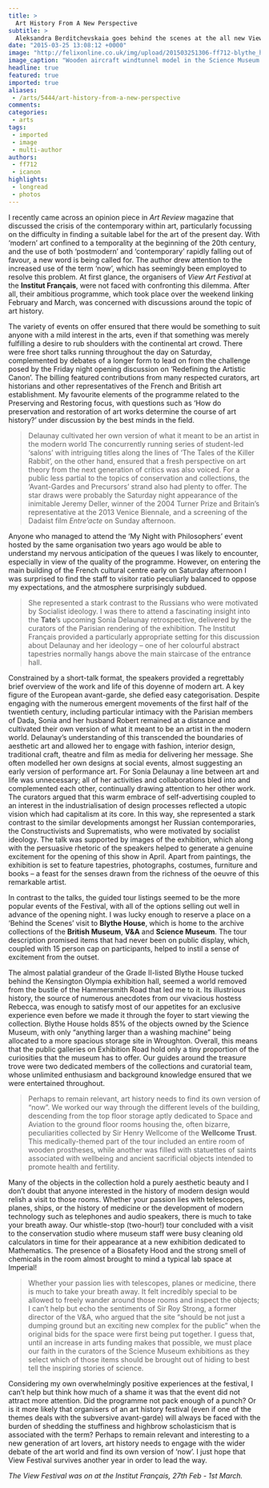 ```yaml
---
title: >
  Art History From A New Perspective
subtitle: >
  Aleksandra Berditchevskaia goes behind the scenes at the all new View Art Festival
date: "2015-03-25 13:08:12 +0000"
image: "http://felixonline.co.uk/img/upload/201503251306-ff712-blythe_house,_science_museum_05a.jpg"
image_caption: "Wooden aircraft windtunnel model in the Science Museum’s Blythe House"
headline: true
featured: true
imported: true
aliases:
 - /arts/5444/art-history-from-a-new-perspective
comments:
categories:
 - arts
tags:
 - imported
 - image
 - multi-author
authors:
 - ff712
 - icanon
highlights:
 - longread
 - photos
---
```


I recently came across an opinion piece in _Art Review_ magazine that discussed the crisis of the contemporary within art, particularly focussing on the difficulty in finding a suitable label for the art of the present day. With ‘modern’ art confined to a temporality at the beginning of the 20th century, and the use of both ‘postmodern’ and ‘contemporary’ rapidly falling out of favour, a new word is being called for. The author drew attention to the increased use of the term ‘now’, which has seemingly been employed to resolve this problem. At first glance, the organisers of _View Art Festival_ at the __Institut Français__, were not faced with confronting this dilemma. After all, their ambitious programme, which took place over the weekend linking February and March, was concerned with discussions around the topic of art history.

The variety of events on offer ensured that there would be something to suit anyone with a mild interest in the arts, even if that something was merely fulfilling a desire to rub shoulders with the continental art crowd. There were free short talks running throughout the day on Saturday, complemented by debates of a longer form to lead on from the challenge posed by the Friday night opening discussion on ‘Redefining the Artistic Canon’. The billing featured contributions from many respected curators, art historians and other representatives of the French and British art establishment. My favourite elements of the programme related to the Preserving and Restoring focus, with questions such as ‘How do preservation and restoration of art works determine the course of art history?’ under discussion by the best minds in the field.
> Delaunay cultivated her own version of what it meant to be an artist in the modern world
The concurrently running series of student-led ‘salons’ with intriguing titles along the lines of ‘The Tales of the Killer Rabbit’, on the other hand, ensured that a fresh perspective on art theory from the next generation of critics was also voiced. For a public less partial to the topics of conservation and collections, the ‘Avant-Gardes and Precursors’ strand also had plenty to offer. The star draws were probably the Saturday night appearance of the inimitable Jeremy Deller, winner of the 2004 Turner Prize and Britain’s representative at the 2013 Venice Biennale, and a screening of the Dadaist film _Entre’acte_ on Sunday afternoon.

Anyone who managed to attend the ‘My Night with Philosophers’ event hosted by the same organisation two years ago would be able to understand my nervous anticipation of the queues I was likely to encounter, especially in view of the quality of the programme. However, on entering the main building of the French cultural centre early on Saturday afternoon I was surprised to find the staff to visitor ratio peculiarly balanced to oppose my expectations, and the atmosphere surprisingly subdued.
> She represented a stark contrast to the Russians who were motivated by Socialist ideology.
I was there to attend a fascinating insight into the __Tate__’s upcoming Sonia Delaunay retrospective, delivered by the curators of the Parisian rendering of the exhibition. The Institut Français provided a particularly appropriate setting for this discussion about Delaunay and her ideology – one of her colourful abstract tapestries normally hangs above the main staircase of the entrance hall.

Constrained by a short-talk format, the speakers provided a regrettably brief overview of the work and life of this doyenne of modern art. A key figure of the European avant-garde, she defied easy categorisation. Despite engaging with the numerous emergent movements of the first half of the twentieth century, including particular intimacy with the Parisian members of Dada, Sonia and her husband Robert remained at a distance and cultivated their own version of what it meant to be an artist in the modern world. Delaunay’s understanding of this transcended the boundaries of aesthetic art and allowed her to engage with fashion, interior design, traditional craft, theatre and film as media for delivering her message. She often modelled her own designs at social events, almost suggesting an early version of performance art. For Sonia Delaunay a line between art and life was unnecessary; all of her activities and collaborations bled into and complemented each other, continually drawing attention to her other work. The curators argued that this warm embrace of self-advertising coupled to an interest in the industrialisation of design processes reflected a utopic vision which had capitalism at its core. In this way, she represented a stark contrast to the similar developments amongst her Russian contemporaries, the Constructivists and Suprematists, who were motivated by socialist ideology. The talk was supported by images of the exhibition, which along with the persuasive rhetoric of the speakers helped to generate a genuine excitement for the opening of this show in April. Apart from paintings, the exhibition is set to feature tapestries, photographs, costumes, furniture and books – a feast for the senses drawn from the richness of the oeuvre of this remarkable artist.

In contrast to the talks, the guided tour listings seemed to be the more popular events of the Festival, with all of the options selling out well in advance of the opening night. I was lucky enough to reserve a place on a ‘Behind the Scenes’ visit to __Blythe House__, which is home to the archive collections of the __British Museum__, __V&A__ and __Science Museum__. The tour description promised items that had never been on public display, which, coupled with 15 person cap on participants, helped to instil a sense of excitement from the outset.

The almost palatial grandeur of the Grade II-listed Blythe House tucked behind the Kensington Olympia exhibition hall, seemed a world removed from the bustle of the Hammersmith Road that led me to it. Its illustrious history, the source of numerous anecdotes from our vivacious hostess Rebecca, was enough to satisfy most of our appetites for an exclusive experience even before we made it through the foyer to start viewing the collection. Blythe House holds 85% of the objects owned by the Science Museum, with only “anything larger than a washing machine” being allocated to a more spacious storage site in Wroughton. Overall, this means that the public galleries on Exhibition Road hold only a tiny proportion of the curiosities that the museum has to offer. Our guides around the treasure trove were two dedicated members of the collections and curatorial team, whose unlimited enthusiasm and background knowledge ensured that we were entertained throughout.
> Perhaps to remain relevant, art history needs to find its own version of “now”.
We worked our way through the different levels of the building, descending from the top floor storage aptly dedicated to Space and Aviation to the ground floor rooms housing the, often bizarre, peculiarities collected by Sir Henry Wellcome of the __Wellcome Trust__. This medically-themed part of the tour included an entire room of wooden prostheses, while another was filled with statuettes of saints associated with wellbeing and ancient sacrificial objects intended to promote health and fertility.

Many of the objects in the collection hold a purely aesthetic beauty and I don’t doubt that anyone interested in the history of modern design would relish a visit to those rooms. Whether your passion lies with telescopes, planes, ships, or the history of medicine or the development of modern technology such as telephones and audio speakers, there is much to take your breath away. Our whistle-stop (two-hour!) tour concluded with a visit to the conservation studio where museum staff were busy cleaning old calculators in time for their appearance at a new exhibition dedicated to Mathematics. The presence of a Biosafety Hood and the strong smell of chemicals in the room almost brought to mind a typical lab space at Imperial!
> Whether your passion lies with telescopes, planes or medicine, there is much to take your breath away.
It felt incredibly special to be allowed to freely wander around those rooms and inspect the objects; I can’t help but echo the sentiments of Sir Roy Strong, a former director of the V&A, who argued that the site “should be not just a dumping ground but an exciting new complex for the public” when the original bids for the space were first being put together. I guess that, until an increase in arts funding makes that possible, we must place our faith in the curators of the Science Museum exhibitions as they select which of those items should be brought out of hiding to best tell the inspiring stories of science.

Considering my own overwhelmingly positive experiences at the festival, I can’t help but think how much of a shame it was that the event did not attract more attention. Did the programme not pack enough of a punch? Or is it more likely that organisers of an art history festival (even if one of the themes deals with the subversive avant-garde) will always be faced with the burden of shedding the stuffiness and highbrow scholasticism that is associated with the term? Perhaps to remain relevant and interesting to a new generation of art lovers, art history needs to engage with the wider debate of the art world and find its own version of ‘now’. I just hope that View Festival survives another year in order to lead the way.

_The View Festival was on at the Institut Français, 27th Feb - 1st March._
